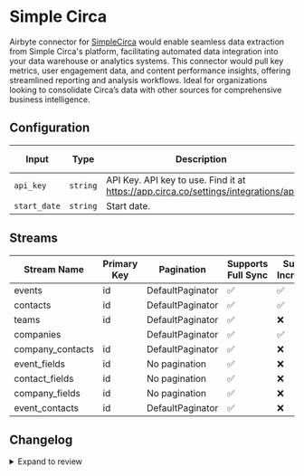 # Simple Circa
Airbyte connector for [SimpleCirca](https://www.simplecirca.com/) would enable seamless data extraction from Simple Circa's platform, facilitating automated data integration into your data warehouse or analytics systems. This connector would pull key metrics, user engagement data, and content performance insights, offering streamlined reporting and analysis workflows. Ideal for organizations looking to consolidate Circa’s data with other sources for comprehensive business intelligence.

## Configuration

| Input | Type | Description | Default Value |
|-------|------|-------------|---------------|
| `api_key` | `string` | API Key. API key to use. Find it at https://app.circa.co/settings/integrations/api |  |
| `start_date` | `string` | Start date.  |  |

## Streams
| Stream Name | Primary Key | Pagination | Supports Full Sync | Supports Incremental |
|-------------|-------------|------------|---------------------|----------------------|
| events | id | DefaultPaginator | ✅ |  ✅  |
| contacts | id | DefaultPaginator | ✅ |  ✅  |
| teams | id | DefaultPaginator | ✅ |  ❌  |
| companies |  | DefaultPaginator | ✅ |  ✅  |
| company_contacts | id | DefaultPaginator | ✅ |  ❌  |
| event_fields | id | No pagination | ✅ |  ❌  |
| contact_fields | id | No pagination | ✅ |  ❌  |
| company_fields | id | No pagination | ✅ |  ❌  |
| event_contacts | id | DefaultPaginator | ✅ |  ❌  |

## Changelog

<details>
  <summary>Expand to review</summary>

| Version          | Date              | Pull Request | Subject        |
|------------------|-------------------|--------------|----------------|
| 0.0.23 | 2025-05-10 | [60040](https://github.com/airbytehq/airbyte/pull/60040) | Update dependencies |
| 0.0.22 | 2025-05-03 | [59383](https://github.com/airbytehq/airbyte/pull/59383) | Update dependencies |
| 0.0.21 | 2025-04-26 | [58349](https://github.com/airbytehq/airbyte/pull/58349) | Update dependencies |
| 0.0.20 | 2025-04-12 | [57794](https://github.com/airbytehq/airbyte/pull/57794) | Update dependencies |
| 0.0.19 | 2025-04-05 | [57244](https://github.com/airbytehq/airbyte/pull/57244) | Update dependencies |
| 0.0.18 | 2025-03-29 | [56583](https://github.com/airbytehq/airbyte/pull/56583) | Update dependencies |
| 0.0.17 | 2025-03-22 | [56105](https://github.com/airbytehq/airbyte/pull/56105) | Update dependencies |
| 0.0.16 | 2025-03-08 | [55417](https://github.com/airbytehq/airbyte/pull/55417) | Update dependencies |
| 0.0.15 | 2025-03-01 | [54859](https://github.com/airbytehq/airbyte/pull/54859) | Update dependencies |
| 0.0.14 | 2025-02-22 | [54251](https://github.com/airbytehq/airbyte/pull/54251) | Update dependencies |
| 0.0.13 | 2025-02-15 | [53871](https://github.com/airbytehq/airbyte/pull/53871) | Update dependencies |
| 0.0.12 | 2025-02-08 | [53431](https://github.com/airbytehq/airbyte/pull/53431) | Update dependencies |
| 0.0.11 | 2025-02-01 | [52920](https://github.com/airbytehq/airbyte/pull/52920) | Update dependencies |
| 0.0.10 | 2025-01-25 | [52190](https://github.com/airbytehq/airbyte/pull/52190) | Update dependencies |
| 0.0.9 | 2025-01-18 | [51754](https://github.com/airbytehq/airbyte/pull/51754) | Update dependencies |
| 0.0.8 | 2025-01-11 | [51281](https://github.com/airbytehq/airbyte/pull/51281) | Update dependencies |
| 0.0.7 | 2024-12-28 | [50487](https://github.com/airbytehq/airbyte/pull/50487) | Update dependencies |
| 0.0.6 | 2024-12-21 | [50197](https://github.com/airbytehq/airbyte/pull/50197) | Update dependencies |
| 0.0.5 | 2024-12-14 | [49545](https://github.com/airbytehq/airbyte/pull/49545) | Update dependencies |
| 0.0.4 | 2024-12-12 | [49313](https://github.com/airbytehq/airbyte/pull/49313) | Update dependencies |
| 0.0.3 | 2024-12-11 | [49034](https://github.com/airbytehq/airbyte/pull/49034) | Starting with this version, the Docker image is now rootless. Please note that this and future versions will not be compatible with Airbyte versions earlier than 0.64 |
| 0.0.2 | 2024-11-04 | [48268](https://github.com/airbytehq/airbyte/pull/48268) | Update dependencies |
| 0.0.1 | 2024-10-21 | | Initial release by [@parthiv11](https://github.com/parthiv11) via Connector Builder |

</details>
